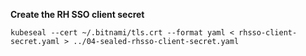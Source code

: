 __Create the RH SSO client secret__

`kubeseal --cert ~/.bitnami/tls.crt --format yaml < rhsso-client-secret.yaml > ../04-sealed-rhsso-client-secret.yaml`
